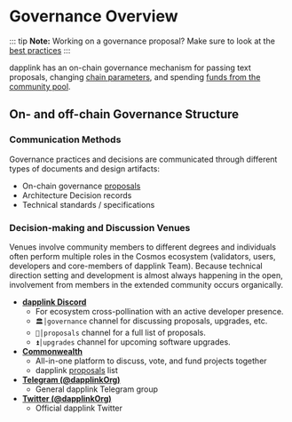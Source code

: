 <!--
order: 1
title: "Overview"
-->

# Governance Overview

::: tip
**Note:** Working on a governance proposal? Make sure to look at the [best practices](./best_practices.md)
:::

dapplink has an on-chain governance mechanism for passing
text proposals, changing [chain parameters](./param_change.md), and spending [funds from the community pool](./community_pool.md).

## On- and off-chain Governance Structure

### Communication Methods

Governance practices and decisions are communicated through different types of documents and design artifacts:

- On-chain governance [proposals](https://www.mintscan.io/dapplink/proposals)
- Architecture Decision records
- Technical standards / specifications

### Decision-making and Discussion Venues

Venues involve community members to different degrees and individuals often perform multiple roles in the Cosmos ecosystem (validators, users, developers and core-members of dapplink Team). Because technical direction setting and development is almost always happening in the open, involvement from members in the extended community occurs organically.

- **[dapplink Discord](https://discord.gg/dapplink)**
    - For ecosystem cross-pollination with an active developer presence.
    - `🏛│governance` channel for discussing proposals, upgrades, etc.
    - `📜│proposals` channel for a full list of proposals.
    - `⏫│upgrades` channel for upcoming software upgrades.
- **[Commonwealth](https://commonwealth.im/dapplink)**
    - All-in-one platform to discuss, vote, and fund projects together
    - dapplink [proposals](https://commonwealth.im/dapplink/proposals) list
- **[Telegram (@dapplinkOrg)](https://t.me/dapplinkOrg)**
    - General dapplink Telegram group
- **[Twitter (@dapplinkOrg)](https://twitter.com/dapplinkOrg)**
    - Official dapplink Twitter
